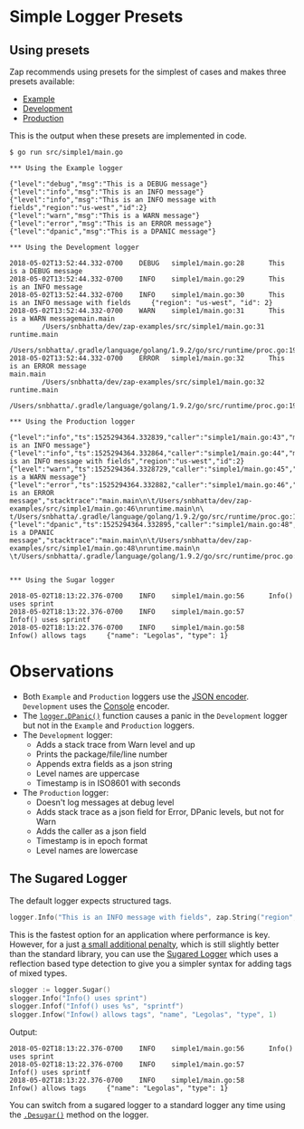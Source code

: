 # Simple Logger Presets

## Using presets

Zap recommends using presets for the simplest of cases and makes three presets available:

- [Example](https://pkg.go.dev/go.uber.org/zap?tab=doc#NewExample)
- [Development](https://pkg.go.dev/go.uber.org/zap?tab=doc#NewDevelopment)
- [Production](https://pkg.go.dev/go.uber.org/zap?tab=doc#NewProduction)

This is the output when these presets are implemented in code.

```console
$ go run src/simple1/main.go

*** Using the Example logger

{"level":"debug","msg":"This is a DEBUG message"}
{"level":"info","msg":"This is an INFO message"}
{"level":"info","msg":"This is an INFO message with fields","region":"us-west","id":2}
{"level":"warn","msg":"This is a WARN message"}
{"level":"error","msg":"This is an ERROR message"}
{"level":"dpanic","msg":"This is a DPANIC message"}

*** Using the Development logger

2018-05-02T13:52:44.332-0700    DEBUG   simple1/main.go:28      This is a DEBUG message
2018-05-02T13:52:44.332-0700    INFO    simple1/main.go:29      This is an INFO message
2018-05-02T13:52:44.332-0700    INFO    simple1/main.go:30      This is an INFO message with fields     {"region": "us-west", "id": 2}
2018-05-02T13:52:44.332-0700    WARN    simple1/main.go:31      This is a WARN messagemain.main
        /Users/snbhatta/dev/zap-examples/src/simple1/main.go:31
runtime.main
        /Users/snbhatta/.gradle/language/golang/1.9.2/go/src/runtime/proc.go:195
2018-05-02T13:52:44.332-0700    ERROR   simple1/main.go:32      This is an ERROR message
main.main
        /Users/snbhatta/dev/zap-examples/src/simple1/main.go:32
runtime.main
        /Users/snbhatta/.gradle/language/golang/1.9.2/go/src/runtime/proc.go:195

*** Using the Production logger

{"level":"info","ts":1525294364.332839,"caller":"simple1/main.go:43","msg":"This is an INFO message"}
{"level":"info","ts":1525294364.332864,"caller":"simple1/main.go:44","msg":"This is an INFO message with fields","region":"us-west","id":2}
{"level":"warn","ts":1525294364.3328729,"caller":"simple1/main.go:45","msg":"This is a WARN message"}
{"level":"error","ts":1525294364.332882,"caller":"simple1/main.go:46","msg":"This is an ERROR message","stacktrace":"main.main\n\t/Users/snbhatta/dev/zap-examples/src/simple1/main.go:46\nruntime.main\n\
t/Users/snbhatta/.gradle/language/golang/1.9.2/go/src/runtime/proc.go:195"}
{"level":"dpanic","ts":1525294364.332895,"caller":"simple1/main.go:48","msg":"This is a DPANIC message","stacktrace":"main.main\n\t/Users/snbhatta/dev/zap-examples/src/simple1/main.go:48\nruntime.main\n
\t/Users/snbhatta/.gradle/language/golang/1.9.2/go/src/runtime/proc.go:195"}


*** Using the Sugar logger

2018-05-02T18:13:22.376-0700    INFO    simple1/main.go:56      Info() uses sprint
2018-05-02T18:13:22.376-0700    INFO    simple1/main.go:57      Infof() uses sprintf
2018-05-02T18:13:22.376-0700    INFO    simple1/main.go:58      Infow() allows tags     {"name": "Legolas", "type": 1}
```

# Observations

- Both `Example` and `Production` loggers use the [JSON encoder](https://godoc.org/go.uber.org/zap/zapcore#NewJSONEncoder). `Development` uses the [Console](https://godoc.org/go.uber.org/zap/zapcore#NewConsoleEncoder) encoder.
- The [`logger.DPanic()`](https://pkg.go.dev/go.uber.org/zap?tab=doc#Logger.DPanic) function causes a panic in the `Development` logger but not in the `Example` and `Production` loggers.
- The `Development` logger:
    * Adds a stack trace from Warn level and up
    * Prints the package/file/line number
    * Appends extra fields as a json string
    * Level names are uppercase
    * Timestamp is in ISO8601 with seconds
- The `Production` logger:
    * Doesn't log messages at debug level
    * Adds stack trace as a json field for Error, DPanic levels, but not for Warn
    * Adds the caller as a json field
    * Timestamp is in epoch format
    * Level names are lowercase

## The Sugared Logger

The default logger expects structured tags.

```go
logger.Info("This is an INFO message with fields", zap.String("region", "us-west"), zap.Int("id", 2))
```

This is the fastest option for an application where performance is key. However, for a just [a small additional penalty](https://github.com/uber-go/zap#performance),
which is still slightly better than the standard library, you can use
the [Sugared Logger](https://pkg.go.dev/go.uber.org/zap?tab=doc#SugaredLogger) which uses a reflection based type detection to give you
a simpler syntax for adding tags of mixed types.

```go
slogger := logger.Sugar()
slogger.Info("Info() uses sprint")
slogger.Infof("Infof() uses %s", "sprintf")
slogger.Infow("Infow() allows tags", "name", "Legolas", "type", 1)
```

Output:

```
2018-05-02T18:13:22.376-0700    INFO    simple1/main.go:56      Info() uses sprint
2018-05-02T18:13:22.376-0700    INFO    simple1/main.go:57      Infof() uses sprintf
2018-05-02T18:13:22.376-0700    INFO    simple1/main.go:58      Infow() allows tags     {"name": "Legolas", "type": 1}
```

You can switch from a sugared logger to a standard logger any time using the
[`.Desugar()`](https://pkg.go.dev/go.uber.org/zap?tab=doc#SugaredLogger.Desugar) method on the logger.